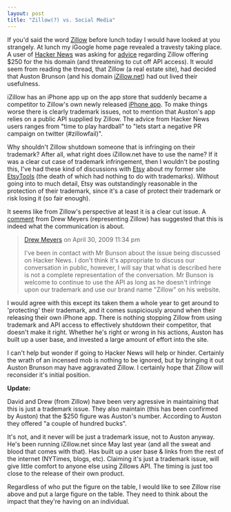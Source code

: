```yaml
---
layout: post
title: "Zillow(?) vs. Social Media"
---
```


If you'd said the word <a href="http://zillow.com">Zillow</a> before lunch today I would have looked at you strangely. At lunch my iGoogle home page revealed a travesty taking place. A user of <a href="http://news.ycombinator.com/">Hacker News</a> was asking for <a href="http://news.ycombinator.com/item?id=587881">advice</a> regarding Zillow offering $250 for the his domain (and threatening to cut off API access).  It would seem from reading the thread, that Zillow (a real estate site),  had decided that Auston Brunson (and his domain <a href="http://iZillow.net">iZillow.net</a>) had out lived their usefulness.

iZillow has an iPhone app up on the app store that suddenly became a competitor to Zillow's own newly released <a href="http://www.zillow.com/blog/zillow-iphone-app-1-real-estate-app-in-first-day/2009/04/30/">iPhone app</a>. To make things worse there is clearly trademark issues, not to mention that Auston's app relies on a public API supplied by Zillow. The advice from Hacker News users ranges from "time to play hardball" to "lets start a negative PR campaign on twitter (#zillowfail)".

Why shouldn't Zillow shutdown someone that is infringing on their trademark? After all, what right does iZillow.net have to use the name? If it was a clear cut case of trademark infringement, then I wouldn't be posting this, I've had these kind of discussions with <a href="http://www.etsy.com">Etsy</a> about my former site <a href="http://www.etsytools.com">EtsyTools</a> (the death of which had nothing to do with trademarks). Without going into to much detail, Etsy was outstandingly reasonable in the protection of their trademark, since it's a case of protect their trademark or risk losing it (so fair enough).

It seems like from Zillow's perspective at least it is a clear cut issue. A <a href="http://www.zillow.com/blog/zillow-iphone-app-1-real-estate-app-in-first-day/2009/04/30/#comment-62332">comment</a> from Drew Meyers (representing Zillow) has suggested that this is indeed what the communication is about.
<blockquote><a rel="external" href="http://www.zillow.com/profile/Drew">Drew Meyers</a> on         April 30, 2009        11:34 pm

I've been in contact with Mr Bunson about the issue being discussed on Hacker News. I don't think it's appropriate to discuss our conversation in public, however, I will say that what is described here is not a complete representation of the conversation. Mr Bunson is welcome to continue to use the API as long as he doesn't infringe upon our trademark and use our brand name "Zillow" on his website.</blockquote>
I would agree with this except its taken them a whole year to get around to 'protecting'  their trademark, and it comes suspiciously around when their releasing their own iPhone app. There is nothing stopping Zillow from using trademark and API access to effectively shutdown their competitor, that doesn't make it right. Whether he's right or wrong in his actions, Auston has built up a user base, and invested a large amount of effort into the site.

I can't help but wonder if going to Hacker News will help or hinder. Certainly the wrath of an incensed mob is nothing to be ignored, but by bringing it out Auston Brunson may have aggravated Zillow. I certainly hope that Zillow will reconsider it's initial position.

<strong>Update:</strong>

David and Drew (from Zillow) have been very agressive in maintaining that this is just a trademark issue. They also maintain (this has been confirmed by Auston) that the $250 figure was Auston's number. According to Auston they offered "a couple of hundred bucks".

It's not, and it never will be just a trademark issue, not to Auston anyway. He's been running iZillow.net since May last year (and all the sweat and blood that comes with that). Has built up a user base &amp; links from the rest of the internet (NYTimes, blogs, etc). Claiming it's just a trademark issue, will give little comfort to anyone else using Zillows API. The timing is just too close to the release of their own product.

Regardless of who put the figure on the table, I would like to see Zillow rise above and put a large figure on the table. They need to think about the impact that they're having on an individual.

<dl id="comment_list"> <dd class="comment"> </dd> </dl>
